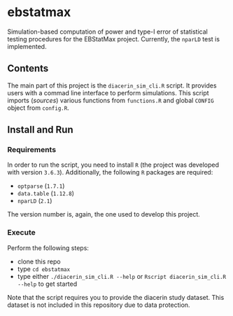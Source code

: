 # ebstatmax
Simulation-based computation of power and type-I error of statistical testing procedures for the EBStatMax project. Currently, the `nparLD` test is implemented.

## Contents

The main part of this project is the `diacerin_sim_cli.R` script. It provides users with a commad line interface to perform simulations. This script imports  (*sources*) various functions from `functions.R` and global `CONFIG` object from `config.R`.

## Install and Run

### Requirements
In order to run the script, you need to install `R` (the project was developed with version `3.6.3`). Additionally, the following `R` packages are required:
  - `optparse` (`1.7.1`)
  - `data.table` (`1.12.8`)
  - `nparLD` (`2.1`)

The version number is, again, the one used to develop this project.

### Execute
Perform the following steps:
  - clone this repo
  - type `cd ebstatmax`
  - type either `./diacerin_sim_cli.R --help` or `Rscript diacerin_sim_cli.R --help` to get started

Note that the script requires you to provide the diacerin study dataset. This dataset is not included in this repository due to data protection.



